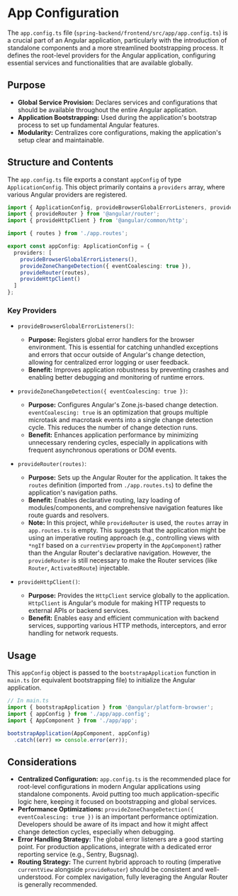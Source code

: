 # App Configuration

The `app.config.ts` file (`spring-backend/frontend/src/app/app.config.ts`) is a crucial part of an Angular application, particularly with the introduction of standalone components and a more streamlined bootstrapping process. It defines the root-level providers for the Angular application, configuring essential services and functionalities that are available globally.

## Purpose

- **Global Service Provision:** Declares services and configurations that should be available throughout the entire Angular application.
- **Application Bootstrapping:** Used during the application's bootstrap process to set up fundamental Angular features.
- **Modularity:** Centralizes core configurations, making the application's setup clear and maintainable.

## Structure and Contents

The `app.config.ts` file exports a constant `appConfig` of type `ApplicationConfig`. This object primarily contains a `providers` array, where various Angular providers are registered.

```typescript
import { ApplicationConfig, provideBrowserGlobalErrorListeners, provideZoneChangeDetection } from '@angular/core';
import { provideRouter } from '@angular/router';
import { provideHttpClient } from '@angular/common/http';

import { routes } from './app.routes';

export const appConfig: ApplicationConfig = {
  providers: [
    provideBrowserGlobalErrorListeners(),
    provideZoneChangeDetection({ eventCoalescing: true }),
    provideRouter(routes),
    provideHttpClient()
  ]
};
```

### Key Providers

- `provideBrowserGlobalErrorListeners()`:
  - **Purpose:** Registers global error handlers for the browser environment. This is essential for catching unhandled exceptions and errors that occur outside of Angular's change detection, allowing for centralized error logging or user feedback.
  - **Benefit:** Improves application robustness by preventing crashes and enabling better debugging and monitoring of runtime errors.

- `provideZoneChangeDetection({ eventCoalescing: true })`:
  - **Purpose:** Configures Angular's Zone.js-based change detection. `eventCoalescing: true` is an optimization that groups multiple microtask and macrotask events into a single change detection cycle. This reduces the number of change detection runs.
  - **Benefit:** Enhances application performance by minimizing unnecessary rendering cycles, especially in applications with frequent asynchronous operations or DOM events.

- `provideRouter(routes)`:
  - **Purpose:** Sets up the Angular Router for the application. It takes the `routes` definition (imported from `./app.routes.ts`) to define the application's navigation paths.
  - **Benefit:** Enables declarative routing, lazy loading of modules/components, and comprehensive navigation features like route guards and resolvers.
  - **Note:** In this project, while `provideRouter` is used, the `routes` array in `app.routes.ts` is empty. This suggests that the application might be using an imperative routing approach (e.g., controlling views with `*ngIf` based on a `currentView` property in the `AppComponent`) rather than the Angular Router's declarative navigation. However, the `provideRouter` is still necessary to make the Router services (like `Router`, `ActivatedRoute`) injectable.

- `provideHttpClient()`:
  - **Purpose:** Provides the `HttpClient` service globally to the application. `HttpClient` is Angular's module for making HTTP requests to external APIs or backend services.
  - **Benefit:** Enables easy and efficient communication with backend services, supporting various HTTP methods, interceptors, and error handling for network requests.

## Usage

This `appConfig` object is passed to the `bootstrapApplication` function in `main.ts` (or equivalent bootstrapping file) to initialize the Angular application.

```typescript
// In main.ts
import { bootstrapApplication } from '@angular/platform-browser';
import { appConfig } from './app/app.config';
import { AppComponent } from './app/app';

bootstrapApplication(AppComponent, appConfig)
  .catch((err) => console.error(err));
```

## Considerations

- **Centralized Configuration:** `app.config.ts` is the recommended place for root-level configurations in modern Angular applications using standalone components. Avoid putting too much application-specific logic here, keeping it focused on bootstrapping and global services.
- **Performance Optimizations:** `provideZoneChangeDetection({ eventCoalescing: true })` is an important performance optimization. Developers should be aware of its impact and how it might affect change detection cycles, especially when debugging.
- **Error Handling Strategy:** The global error listeners are a good starting point. For production applications, integrate with a dedicated error reporting service (e.g., Sentry, Bugsnag).
- **Routing Strategy:** The current hybrid approach to routing (imperative `currentView` alongside `provideRouter`) should be consistent and well-understood. For complex navigation, fully leveraging the Angular Router is generally recommended.
